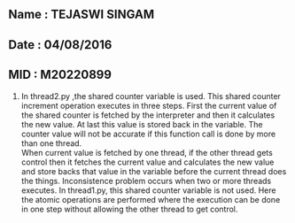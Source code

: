 ## Name : TEJASWI SINGAM ##
## Date : 04/08/2016 ##
## MID  : M20220899 ##

1. In thread2.py ,the shared counter variable is used. This shared counter increment operation executes in three steps. First  the current value of the shared counter is fetched by the interpreter and then it calculates the new value. At last this value is stored back in the variable. The counter value will not be accurate if this function call is done by more than one thread.    
When  current value is fetched by one thread, if the other thread gets control then it fetches the current value and calculates the new value and store backs that value in the variable before the current thread does the things. Inconsistence problem  occurs when two or more threads executes.
In thread1.py, this shared counter variable is not used. Here the atomic operations are performed where the execution can be done in one step without allowing the other thread to get control.

